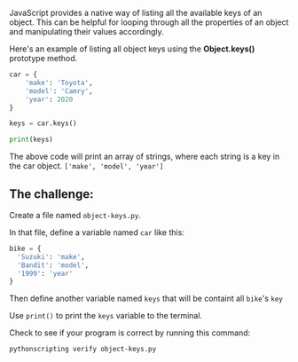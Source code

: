 JavaScript provides a native way of listing all the available keys of an object. This can be helpful for looping through all the properties of an object and manipulating their values accordingly.

Here's an example of listing all object keys using the **Object.keys()**
prototype method.

```py
car = {
    'make': 'Toyota',
    'model': 'Camry',
    'year': 2020
}

keys = car.keys()

print(keys)
```

The above code will print an array of strings, where each string is a key in the car object. `['make', 'model', 'year']`

## The challenge:

Create a file named `object-keys.py`.

In that file, define a variable named `car` like this:

```py
bike = {
  'Suzuki': 'make',
  'Bandit': 'model',
  '1999': 'year'
}
```

Then define another variable named `keys` that will be containt all `bike`'s `key`

Use `print()` to print the `keys` variable to the terminal.

Check to see if your program is correct by running this command:

```bash
pythonscripting verify object-keys.py
```
